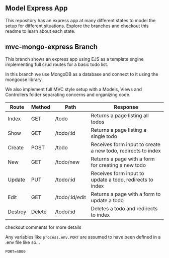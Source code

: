 ## Model Express App

This repository has an express app at many different states to model the setup for different situations. Explore the branches and checkout this readme to learn about each state.

## mvc-mongo-express Branch

This branch shows an express app using EJS as a template engine implementing full crud routes for a basic todo list.

In this branch we use MongoDB as a database and connect to it using the mongoose library.

We also implement full MVC style setup with a Models, Views and Controllers folder separating concerns and organizing code.

|Route|Method|Path|Response|
|-----|------|----|--------|
|Index|GET|/todo| Returns a page listing all todos |
|Show|GET|/todo/:id| Returns a page listing a single todo |
|Create|POST|/todo| Receives form input to create a new todo, redirects to index |
|New|GET|/todo/new| Returns a page with a form for creating a new todo |
|Update|PUT|/todo/:id| Receives form input to update a todo, redirects to index |
|Edit|GET|/todo/:id/edit| Returns a page with a form to update a todo |
|Destroy|Delete|/todo/:id| Deletes a todo and redirects to index |

checkout comments for more details

Any variables like `process.env.PORT` are assumed to have been defined in a .env file like so...

```
PORT=4000
```
